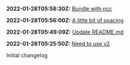**2022-01-28T05:58:30Z:** [Bundle with ncc](https://github.com/tmeasday/test-changelog/pull/20)

**2022-01-28T05:56:00Z:** [A little bit of spacing](https://github.com/tmeasday/test-changelog/pull/19)

**2022-01-28T05:49:09Z:** [Update README.md](https://github.com/tmeasday/test-changelog/pull/18)

**2022-01-28T05:25:50Z:** [Need to use v2](https://github.com/tmeasday/test-changelog/pull/17)

Initial changelog
